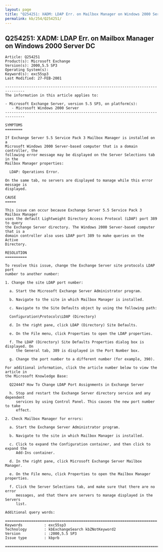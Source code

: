 ```yaml
---
layout: page
title: "Q254251: XADM: LDAP Err. on Mailbox Manager on Windows 2000 Server DC"
permalink: kb/254/Q254251/
---
```


## Q254251: XADM: LDAP Err. on Mailbox Manager on Windows 2000 Server DC

	Article: Q254251
	Product(s): Microsoft Exchange
	Version(s): 2000,5.5 SP3
	Operating System(s): 
	Keyword(s): exc55sp3
	Last Modified: 27-FEB-2001
	
	-------------------------------------------------------------------------------
	The information in this article applies to:
	
	- Microsoft Exchange Server, version 5.5 SP3, on platform(s):
	   - Microsoft Windows 2000 Server 
	-------------------------------------------------------------------------------
	
	SYMPTOMS
	========
	
	If Exchange Server 5.5 Service Pack 3 Mailbox Manager is installed on a
	Microsoft Windows 2000 Server-based computer that is a domain controller, the
	following error message may be displayed on the Server Selections tab in the
	Mailbox Manager properties:
	
	  LDAP: Operations Error.
	
	On the same tab, no servers are displayed to manage while this error message is
	displayed.
	
	CAUSE
	=====
	
	This issue can occur because Exchange Server 5.5 Service Pack 3 Mailbox Manager
	uses the default Lightweight Directory Access Protocol (LDAP) port 389 to query
	the Exchange Server directory. The Windows 2000 Server-based computer that is a
	domain controller also uses LDAP port 389 to make queries on the Active
	Directory.
	
	RESOLUTION
	==========
	
	To resolve this issue, change the Exchange Server site protocols LDAP port
	number to another number:
	
	1. Change the site LDAP port number:
	
	  a. Start the Microsoft Exchange Server Administrator program.
	
	  b. Navigate to the site in which Mailbox Manager is installed.
	
	  c. Navigate to the Site Defaults object by using the following path:
	
	  Configuration\Protocols\LDAP (Directory)
	
	  d. In the right pane, click LDAP (Directory) Site Defaults.
	
	  e. On the File menu, click Properties to open the LDAP properties.
	
	  f. The LDAP (Directory) Site Defaults Properties dialog box is displayed. On
	     the General tab, 389 is displayed in the Port Number box.
	
	  g. Change the port number to a different number (for example, 390).
	
	For additional information, click the article number below to view the article in
	the Microsoft Knowledge Base:
	
	  Q224447 How To Change LDAP Port Assignments in Exchange Server
	
	  h. Stop and restart the Exchange Server directory service and any dependent
	     services by using Control Panel. This causes the new port number to take
	     effect.
	
	2. Check Mailbox Manager for errors:
	
	  a. Start the Exchange Server Administrator program.
	
	  b. Navigate to the site in which Mailbox Manager is installed.
	
	  c. Click to expand the Configuration container, and then click to expand the
	     Add-Ins container.
	
	  d. In the right pane, click Microsoft Exchange Server Mailbox Manager.
	
	  e. On the File menu, click Properties to open the Mailbox Manager properties.
	
	  f. Click the Server Selections tab, and make sure that there are no error
	     messages, and that there are servers to manage displayed in the Servers
	     list.
	
	Additional query words:
	
	======================================================================
	Keywords          : exc55sp3 
	Technology        : kbExchangeSearch kbZNotKeyword2
	Version           : :2000,5.5 SP3
	Issue type        : kbprb
	
	=============================================================================
	
